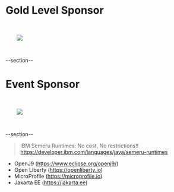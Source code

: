 # Gold Level Sponsor

<img src="images/jfrog.png" style="border:none; box-shadow:none; margin: 30px; background:white;"/>

--section--
# Event Sponsor

<img src="images/ibm.jpg" style="border:none; box-shadow:none; margin: 30px; background:white;"/>

--section--
> IBM Semeru Runtimes: No cost, No restrictions!!
https://developer.ibm.com/languages/java/semeru-runtimes

- OpenJ9 (https://www.eclipse.org/openj9/)
- Open Liberty (https://openliberty.io)<br/>
- MicroProfile (https://microprofile.io)<br/>
- Jakarta EE (https://jakarta.ee)<br/>
